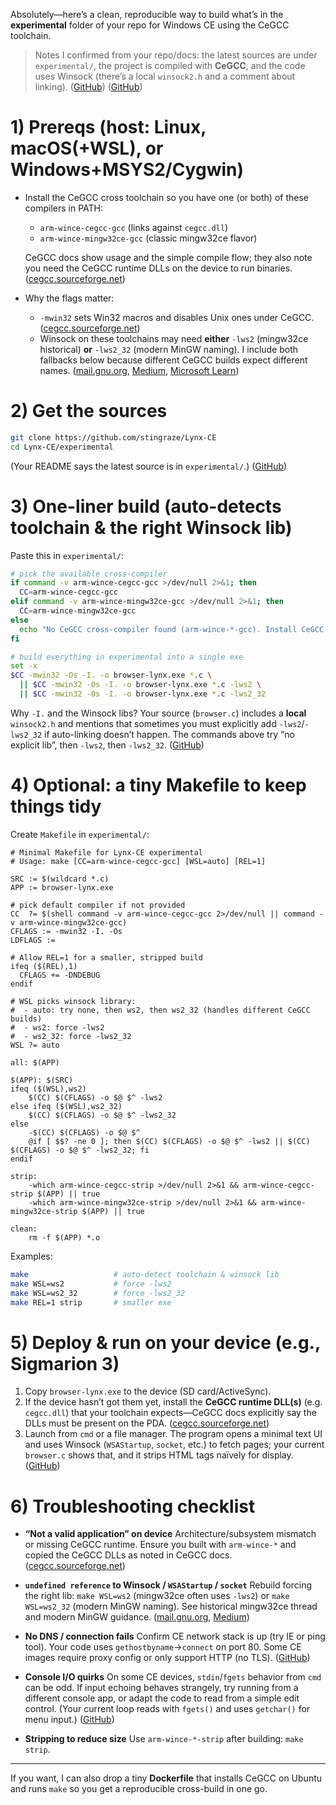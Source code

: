 Absolutely—here’s a clean, reproducible way to build what’s in the **experimental** folder of your repo for Windows CE using the CeGCC toolchain.

> Notes I confirmed from your repo/docs: the latest sources are under `experimental/`, the project is compiled with **CeGCC**, and the code uses Winsock (there’s a local `winsock2.h` and a comment about linking). ([GitHub][1]) ([GitHub][2])

# 1) Prereqs (host: Linux, macOS(+WSL), or Windows+MSYS2/Cygwin)

* Install the CeGCC cross toolchain so you have one (or both) of these compilers in PATH:

  * `arm-wince-cegcc-gcc` (links against `cegcc.dll`)
  * `arm-wince-mingw32ce-gcc` (classic mingw32ce flavor)

  CeGCC docs show usage and the simple compile flow; they also note you need the CeGCC runtime DLLs on the device to run binaries. ([cegcc.sourceforge.net][3])

* Why the flags matter:

  * `-mwin32` sets Win32 macros and disables Unix ones under CeGCC. ([cegcc.sourceforge.net][4])
  * Winsock on these toolchains may need **either** `-lws2` (mingw32ce historical) **or** `-lws2_32` (modern MinGW naming). I include both fallbacks below because different CeGCC builds expect different names. ([mail.gnu.org][5], [Medium][6], [Microsoft Learn][7])

# 2) Get the sources

```bash
git clone https://github.com/stingraze/Lynx-CE
cd Lynx-CE/experimental
```

(Your README says the latest source is in `experimental/`.) ([GitHub][1])

# 3) One-liner build (auto-detects toolchain & the right Winsock lib)

Paste this in `experimental/`:

```bash
# pick the available cross-compiler
if command -v arm-wince-cegcc-gcc >/dev/null 2>&1; then
  CC=arm-wince-cegcc-gcc
elif command -v arm-wince-mingw32ce-gcc >/dev/null 2>&1; then
  CC=arm-wince-mingw32ce-gcc
else
  echo "No CeGCC cross-compiler found (arm-wince-*-gcc). Install CeGCC first."; exit 1
fi

# build everything in experimental into a single exe
set -x
$CC -mwin32 -Os -I. -o browser-lynx.exe *.c \
  || $CC -mwin32 -Os -I. -o browser-lynx.exe *.c -lws2 \
  || $CC -mwin32 -Os -I. -o browser-lynx.exe *.c -lws2_32
```

Why `-I.` and the Winsock libs? Your source (`browser.c`) includes a **local** `winsock2.h` and mentions that sometimes you must explicitly add `-lws2`/`-lws2_32` if auto-linking doesn’t happen. The commands above try “no explicit lib”, then `-lws2`, then `-lws2_32`. ([GitHub][2])

# 4) Optional: a tiny Makefile to keep things tidy

Create `Makefile` in `experimental/`:

```make
# Minimal Makefile for Lynx-CE experimental
# Usage: make [CC=arm-wince-cegcc-gcc] [WSL=auto] [REL=1]

SRC := $(wildcard *.c)
APP := browser-lynx.exe

# pick default compiler if not provided
CC  ?= $(shell command -v arm-wince-cegcc-gcc 2>/dev/null || command -v arm-wince-mingw32ce-gcc)
CFLAGS := -mwin32 -I. -Os
LDFLAGS :=

# Allow REL=1 for a smaller, stripped build
ifeq ($(REL),1)
  CFLAGS += -DNDEBUG
endif

# WSL picks winsock library:
#  - auto: try none, then ws2, then ws2_32 (handles different CeGCC builds)
#  - ws2: force -lws2
#  - ws2_32: force -lws2_32
WSL ?= auto

all: $(APP)

$(APP): $(SRC)
ifeq ($(WSL),ws2)
	$(CC) $(CFLAGS) -o $@ $^ -lws2
else ifeq ($(WSL),ws2_32)
	$(CC) $(CFLAGS) -o $@ $^ -lws2_32
else
	-$(CC) $(CFLAGS) -o $@ $^
	@if [ $$? -ne 0 ]; then $(CC) $(CFLAGS) -o $@ $^ -lws2 || $(CC) $(CFLAGS) -o $@ $^ -lws2_32; fi
endif

strip:
	-which arm-wince-cegcc-strip >/dev/null 2>&1 && arm-wince-cegcc-strip $(APP) || true
	-which arm-wince-mingw32ce-strip >/dev/null 2>&1 && arm-wince-mingw32ce-strip $(APP) || true

clean:
	rm -f $(APP) *.o
```

Examples:

```bash
make                   # auto-detect toolchain & winsock lib
make WSL=ws2           # force -lws2
make WSL=ws2_32        # force -lws2_32
make REL=1 strip       # smaller exe
```

# 5) Deploy & run on your device (e.g., Sigmarion 3)

1. Copy `browser-lynx.exe` to the device (SD card/ActiveSync).
2. If the device hasn’t got them yet, install the **CeGCC runtime DLL(s)** (e.g. `cegcc.dll`) that your toolchain expects—CeGCC docs explicitly say the DLLs must be present on the PDA. ([cegcc.sourceforge.net][3])
3. Launch from `cmd` or a file manager. The program opens a minimal text UI and uses Winsock (`WSAStartup`, `socket`, etc.) to fetch pages; your current `browser.c` shows that, and it strips HTML tags naïvely for display. ([GitHub][2])

# 6) Troubleshooting checklist

* **“Not a valid application” on device**
  Architecture/subsystem mismatch or missing CeGCC runtime. Ensure you built with `arm-wince-*` and copied the CeGCC DLLs as noted in CeGCC docs. ([cegcc.sourceforge.net][3])

* **`undefined reference` to Winsock / `WSAStartup` / `socket`**
  Rebuild forcing the right lib: `make WSL=ws2` (mingw32ce often uses `-lws2`) or `make WSL=ws2_32` (modern MinGW naming). See historical mingw32ce thread and modern MinGW guidance. ([mail.gnu.org][5], [Medium][6])

* **No DNS / connection fails**
  Confirm CE network stack is up (try IE or ping tool). Your code uses `gethostbyname`→`connect` on port 80. Some CE images require proxy config or only support HTTP (no TLS). ([GitHub][2])

* **Console I/O quirks**
  On some CE devices, `stdin`/`fgets` behavior from `cmd` can be odd. If input echoing behaves strangely, try running from a different console app, or adapt the code to read from a simple edit control. (Your current loop reads with `fgets()` and uses `getchar()` for menu input.) ([GitHub][2])

* **Stripping to reduce size**
  Use `arm-wince-*-strip` after building: `make strip`.

---

If you want, I can also drop a tiny **Dockerfile** that installs CeGCC on Ubuntu and runs `make` so you get a reproducible cross-build in one go.

[1]: https://github.com/stingraze/Lynx-CE "GitHub - stingraze/Lynx-CE: Just a minimal text browser inspired from Lynx for Windows CE"
[2]: https://github.com/stingraze/Lynx-CE/blob/main/browser.c "Lynx-CE/browser.c at main · stingraze/Lynx-CE · GitHub"
[3]: https://cegcc.sourceforge.net/docs/using.html?utm_source=chatgpt.com "Using CeGCC to compile your Windows CE application"
[4]: https://cegcc.sourceforge.net/docs/details.html?utm_source=chatgpt.com "Details - macros, libraries, .. - CeGCC - SourceForge"
[5]: https://mail.gnu.org/archive/html/libtool/2008-09/msg00013.html "problem when cross compiling with mingw32ce"
[6]: https://medium.com/%40lakpahana/solved-undefined-reference-to-imp-winsock-linker-issues-9584054e1fbe?utm_source=chatgpt.com "[Solved] undefined reference to - WinSock linker issues"
[7]: https://learn.microsoft.com/en-us/windows/win32/winsock/creating-a-basic-winsock-application?utm_source=chatgpt.com "Creating a Basic Winsock Application - Win32 apps"
